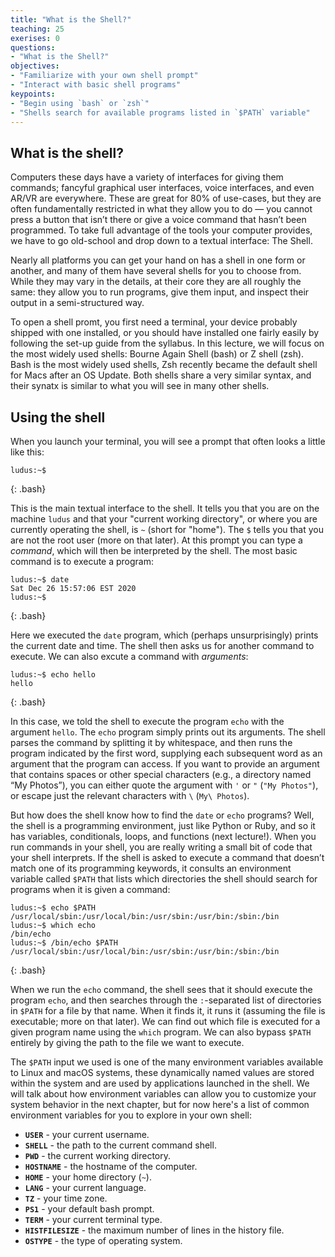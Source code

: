 ```yaml
---
title: "What is the Shell?"
teaching: 25
exerises: 0
questions: 
- "What is the Shell?"
objectives:
- "Familiarize with your own shell prompt"
- "Interact with basic shell programs" 
keypoints:
- "Begin using `bash` or `zsh`"
- "Shells search for available programs listed in `$PATH` variable"
---
```


## What is the shell?
Computers these days have a variety of interfaces for giving them commands; fancyful graphical user interfaces, voice interfaces, and even AR/VR are everywhere. These are great for 80% of use-cases, but they are often fundamentally restricted in what they allow you to do — you cannot press a button that isn’t there or give a voice command that hasn’t been programmed. To take full advantage of the tools your computer provides, we have to go old-school and drop down to a textual interface: The Shell.

Nearly all platforms you can get your hand on has a shell in one form or another, and many of them have several shells for you to choose from. While they may vary in the details, at their core they are all roughly the same: they allow you to run programs, give them input, and inspect their output in a semi-structured way.

To open a shell promt, you first need a terminal, your device probably shipped with one installed, or you should have installed one fairly easily by following the set-up guide from the syllabus. In this lecture, we will focus on the most widely used shells: Bourne Again Shell (bash) or Z shell (zsh). Bash is the most widely used shells, Zsh recently became the default shell for Macs after an OS Update. Both shells share a very similar syntax, and their synatx is similar to what you will see in many other shells. 

## Using the shell
When you launch your terminal, you will see a prompt that often looks a little like this:
~~~
ludus:~$
~~~
{: .bash}

This is the main textual interface to the shell. It tells you that you are on the machine `ludus` and that your "current working directory", or where you are currently operating the shell, is `~` (short for "home"). The `$` tells you that you are not the root user (more on that later). At this prompt you can type a *command*, which will then be interpreted by the shell. The most basic command is to execute a program:

~~~
ludus:~$ date
Sat Dec 26 15:57:06 EST 2020
ludus:~$
~~~
{: .bash}

Here we executed the `date` program, which (perhaps unsurprisingly) prints the current date and time. The shell then asks us for another command to execute. We can also excute a command with *arguments*:

~~~
ludus:~$ echo hello
hello
~~~
{: .bash}

In this case, we told the shell to execute the program `echo` with the argument `hello`. The `echo` program simply prints out its arguments. The shell parses the command by splitting it by whitespace, and then runs the program indicated by the first word, supplying each subsequent word as an argument that the program can access. If you want to provide an argument that contains spaces or other special characters (e.g., a directory named “My Photos”), you can either quote the argument with `'` or `"` (`"My Photos"`), or escape just the relevant characters with `\` (`My\ Photos`).

But how does the shell know how to find the `date` or `echo` programs? Well, the shell is a programming environment, just like Python or Ruby, and so it has variables, conditionals, loops, and functions (next lecture!). When you run commands in your shell, you are really writing a small bit of code that your shell interprets. If the shell is asked to execute a command that doesn’t match one of its programming keywords, it consults an environment variable called `$PATH` that lists which directories the shell should search for programs when it is given a command:

~~~
ludus:~$ echo $PATH
/usr/local/sbin:/usr/local/bin:/usr/sbin:/usr/bin:/sbin:/bin
ludus:~$ which echo
/bin/echo
ludus:~$ /bin/echo $PATH
/usr/local/sbin:/usr/local/bin:/usr/sbin:/usr/bin:/sbin:/bin
~~~
{: .bash}

When we run the `echo` command, the shell sees that it should execute the program `echo`, and then searches through the `:`-separated list of directories in `$PATH` for a file by that name. When it finds it, it runs it (assuming the file is executable; more on that later). We can find out which file is executed for a given program name using the `which` program. We can also bypass `$PATH` entirely by giving the path to the file we want to execute.

The `$PATH` input we used is one of the many environment variables available to Linux and macOS systems, these dynamically named values are stored within the system and are used by applications launched in the shell. We will talk about how environment variables can allow you to customize your system behavior in the next chapter, but for now here's a list of common environment variables for you to explore in your own shell:

 - **`USER`** - your current username.
 - **`SHELL`** - the path to the current command shell.
 - **`PWD`** - the current working directory.
 - **`HOSTNAME`** - the hostname of the computer.
 - **`HOME`** - your home directory (`~`).
 - **`LANG`** - your current language.
 - **`TZ`** - your time zone.
 - **`PS1`** - your default bash prompt.
 - **`TERM`** - your current terminal type.
 - **`HISTFILESIZE`** - the maximum number of lines in the history file.
 - **`OSTYPE`** - the type of operating system.